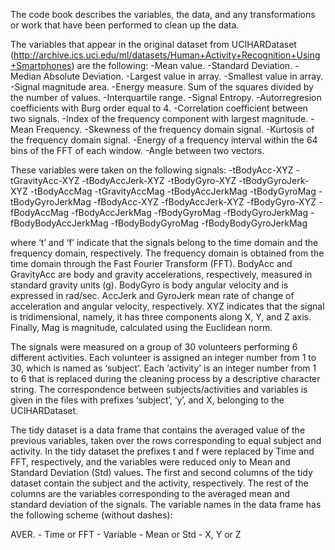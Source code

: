 The code book describes the variables, the data, and any transformations or work that have been performed to clean up the data.

The variables that appear in the original dataset from UCIHARDataset (http://archive.ics.uci.edu/ml/datasets/Human+Activity+Recognition+Using+Smartphones) are the following: 
-Mean value.
-Standard Deviation.
-Median Absolute Deviation. 
-Largest value in array.
-Smallest value in array.
-Signal magnitude area.
-Energy measure. Sum of the squares divided by the number of values. 
-Interquartile range. 
-Signal Entropy.
-Autorregresion coefficients with Burg order equal to 4.
-Correlation coefficient between two signals.
-Index of the frequency component with largest magnitude.
-Mean Frequency.
-Skewness of the frequency domain signal. 
-Kurtosis of the frequency domain signal. 
-Energy of a frequency interval within the 64 bins of the FFT of each window.
-Angle between two vectors.

These variables were taken on the following signals:
-tBodyAcc-XYZ
-tGravityAcc-XYZ
-tBodyAccJerk-XYZ
-tBodyGyro-XYZ
-tBodyGyroJerk-XYZ
-tBodyAccMag
-tGravityAccMag
-tBodyAccJerkMag
-tBodyGyroMag
-tBodyGyroJerkMag
-fBodyAcc-XYZ
-fBodyAccJerk-XYZ
-fBodyGyro-XYZ
-fBodyAccMag
-fBodyAccJerkMag
-fBodyGyroMag
-fBodyGyroJerkMag
-fBodyBodyAccJerkMag
-fBodyBodyGyroMag
-fBodyBodyGyroJerkMag

where ‘t’ and ‘f’ indicate that the signals belong to the time domain and the frequency domain, respectively. The frequency domain is obtained from the time domain through the 
Fast Fourier Transform (FFT). BodyAcc and GravityAcc are body and gravity accelerations, respectively, measured in standard gravity units (g). BodyGyro is body angular velocity 
and is expressed in rad/sec. AccJerk and GyroJerk mean rate of change of acceleration and angular velocity, respectively. XYZ indicates that the signal is tridimensional, namely, 
it has three components along X, Y, and Z axis. Finally, Mag is magnitude, calculated using the Euclidean norm.

The signals were measured on a group of 30 volunteers performing 6 different activities. Each volunteer is assigned an integer number from 1 to 30, which is named as ‘subject’. 
Each ‘activity’ is an integer number from 1 to 6 that is replaced during the cleaning process by a descriptive character string. The correspondence between subjects/activities and 
variables is given in the files with prefixes ‘subject’, ‘y’, and X, belonging to the UCIHARDataset.  

The tidy dataset is a data frame that contains the averaged value of the previous variables, taken over the rows corresponding to equal subject and activity. In the tidy dataset 
the prefixes t and f were replaced by Time and FFT, respectively, and the variables were reduced only to Mean and Standard Deviation (Std) values. The first and second columns of 
the tidy dataset contain the subject and the activity, respectively. The rest of the columns are the variables corresponding to the averaged mean and standard deviation of the 
signals. The variable names in the data frame has the following scheme (without dashes):

AVER. - Time or FFT  -  Variable  -  Mean or Std  -  X, Y or Z
















 






























